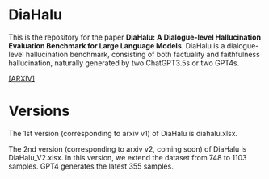 # DiaHalu
This is the repository for the paper **DiaHalu: A Dialogue-level Hallucination Evaluation Benchmark for Large Language Models**.
DiaHalu is a dialogue-level hallucination benchmark, consisting of both factuality and faithfulness hallucination, naturally generated by two ChatGPT3.5s or two GPT4s.

[[ARXIV]](https://arxiv.org/abs/2403.00896)

# Versions
The 1st version (corresponding to arxiv v1) of DiaHalu is diahalu.xlsx.

The 2nd version (corresponding to arxiv v2, coming soon) of DiaHalu is DiaHalu_V2.xlsx. In this version, we extend the dataset from 748 to 1103 samples. 
GPT4 generates the latest 355 samples.

